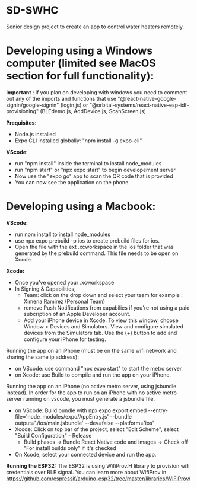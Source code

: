 # SD-SWHC
Senior design project to create an app to control water heaters remotely.

# Developing using a Windows computer (limited see MacOS section for full functionality):

**important** : if you plan on developing with windows you need to comment out any of the imports and functions that use "@react-native-google-signin/google-signin" (login.js) or "@orbital-systems/react-native-esp-idf-provisioning" (BLEdemo.js, AddDevice.js, ScanScreen.js) 

**Prequisites**:
- Node.js installed
- Expo CLI installed globally: "npm install -g expo-cli"

**VScode**:
- run "npm install" inside the terminal to install node_modules
- run "npm start" or "npx expo start" to begin developement server
- Now use the "expo go" app to scan the QR code that is provided
- You can now see the application on the phone 




# Developing using a Macbook:

**VScode:**
- run npm install to install node_modules
- use npx expo prebuild -p ios to create prebuild files for ios.
- Open the file with the ext .xcworkspace in the ios folder that was generated by the prebuild command. This file needs to be open on Xcode.

**Xcode:**
- Once you've opened your .xcworkspace 
- In Signing & Capabilities,
    - Team: click on the drop down and select your team for example : Ximena Ramirez (Personal Team)
    - remove Push Notifications from capabilies if you're not using a paid subcription of an Apple Developer account.
    - Add your iPhone device in Xcode. To view this window, choose Window > Devices and Simulators. View and configure simulated devices from the Simulators tab. Use the (+) button to add and configure your iPhone for testing.
 
Running the app on an iPhone (must be on the same wifi network and sharing the same ip address):
- on VScode: use command "npx expo start" to start the metro server
- on Xcode: use Build to compile and run the app on your iPhone.

Running the app on an iPhone (no active metro server, using jsbundle instead).
In order for the app to run on an iPhone with no active metro server running on vscode, you must generate a jsbundle file.
- on VScode: Build bundle with npx expo export:embed --entry-file='node_modules/expo/AppEntry.js' --bundle output='./ios/main.jsbundle' --dev=false --platform='ios'
- Xcode: Click on top bar of the project, select "Edit Scheme", select "Build Configuration" - Release
  -  Build phases -> Bundle React Native code and images -> Check off "For install builds only" if it's checked
- On Xcode, select your connected device and run the app.

**Running the ESP32:**
The ESP32 is using WifiProv.H library to provision wifi credentials over BLE signal. You can learn more about WifiProv in [https://github.com/espressif/arduino-esp32/tree/master/libraries/WiFiProv/
](https://github.com/espressif/arduino-esp32/tree/master/libraries/WiFiProv/examples/WiFiProv)



  
